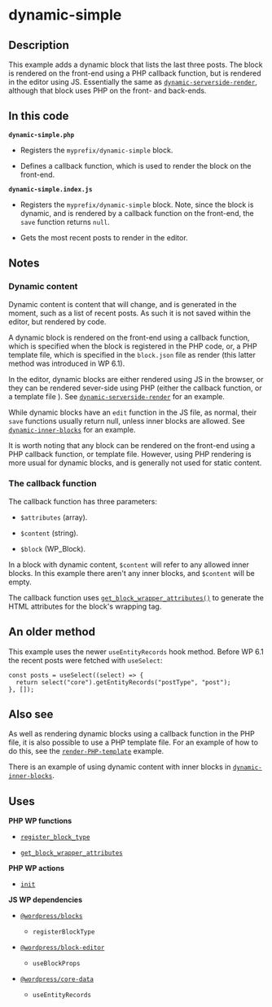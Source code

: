 # dynamic-simple

## Description

This example adds a dynamic block that lists the last three posts. The block is rendered on the front-end using a PHP callback function, but is rendered in the editor using JS. Essentially the same as [`dynamic-serverside-render`](../dynamic-serverside-render/), although that block uses PHP on the front- and back-ends.

## In this code

**`dynamic-simple.php`**

- Registers the `myprefix/dynamic-simple` block.

- Defines a callback function, which is used to render the block on the front-end.

**`dynamic-simple.index.js`**

- Registers the `myprefix/dynamic-simple` block. Note, since the block is dynamic, and is rendered by a callback function on the front-end, the `save` function returns `null`.

- Gets the most recent posts to render in the editor.

## Notes

### Dynamic content

Dynamic content is content that will change, and is generated in the moment, such as a list of recent posts. As such it is not saved within the editor, but rendered by code.

A dynamic block is rendered on the front-end using a callback function, which is specified when the block is registered in the PHP code, or, a PHP template file, which is specified in the `block.json` file as render (this latter method was introduced in WP 6.1).

In the editor, dynamic blocks are either rendered using JS in the browser, or they can be rendered sever-side using PHP (either the callback function, or a template file ). See [`dynamic-serverside-render`](../dynamic-serverside-render/) for an example.

While dynamic blocks have an `edit` function in the JS file, as normal, their `save` functions usually return null, unless inner blocks are allowed. See [`dynamic-inner-blocks`](../dynamic-inner-blocks/) for an example.

It is worth noting that any block can be rendered on the front-end using a PHP callback function, or template file. However, using PHP rendering is more usual for dynamic blocks, and is generally not used for static content.

### The callback function

The callback function has three parameters:

- `$attributes` (array).

- `$content` (string).

- `$block` (WP_Block).

In a block with dynamic content, `$content` will refer to any allowed inner blocks. In this example there aren't any inner blocks, and `$content` will be empty.

The callback function uses [`get_block_wrapper_attributes()`](https://developer.wordpress.org/reference/functions/get_block_wrapper_attributes/) to generate the HTML attributes for the block's wrapping tag.

## An older method

This example uses the newer `useEntityRecords` hook method. Before WP 6.1 the recent posts were fetched with `useSelect`:

    const posts = useSelect((select) => {
      return select("core").getEntityRecords("postType", "post");
    }, []);

## Also see

As well as rendering dynamic blocks using a callback function in the PHP file, it is also possible to use a PHP template file. For an example of how to do this, see the [`render-PHP-template`](../render-php-template/) example.

There is an example of using dynamic content with inner blocks in [`dynamic-inner-blocks`](../dynamic-inner-blocks/).

## Uses

**PHP WP functions**

- [`register_block_type`](https://developer.wordpress.org/reference/functions/register_block_type/)

- [`get_block_wrapper_attributes`](https://developer.wordpress.org/reference/functions/get_block_wrapper_attributes/)

**PHP WP actions**

- [`init`](https://developer.wordpress.org/reference/hooks/init/)

**JS WP dependencies**

- [`@wordpress/blocks`](https://developer.wordpress.org/block-editor/reference-guides/packages/packages-blocks/)

  - `registerBlockType`

- [`@wordpress/block-editor`](https://developer.wordpress.org/block-editor/reference-guides/packages/packages-block-editor/)

  - `useBlockProps`

- [`@wordpress/core-data`](https://developer.wordpress.org/block-editor/reference-guides/packages/packages-core-data/)

  - `useEntityRecords`
